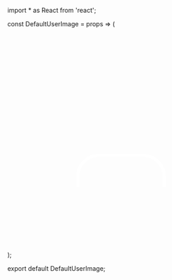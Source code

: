 import * as React from 'react';

const DefaultUserImage = props => (
    <svg width={props.width} height={props.width} viewBox="0 0 70 70">
        <defs>
            <circle id="prefix__a" cx={39} cy={39} r={35} />
        </defs>
        <g transform="translate(-4 -4)" fill="none" fillRule="evenodd">
            <use fill="#3481F8" xlinkHref="#prefix__a" />
            <g transform="translate(26 24)" stroke="#FFF" strokeLinecap="round" strokeLinejoin="round" strokeWidth={2}>
                <path d="M27 30v-3.333C27 22.985 23.978 20 20.25 20H6.75C3.022 20 0 22.985 0 26.667V30" />
                <ellipse cx={13.5} cy={6.667} rx={6.75} ry={6.667} />
            </g>
        </g>
    </svg>
);

export default DefaultUserImage;
